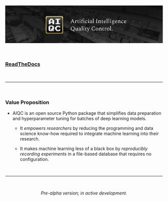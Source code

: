 ![AIQC (wide)](/docs/images/aiqc_logo_banner_controlroom.png)

<br />

### [ReadTheDocs](https://aiqc.readthedocs.io/)

<br />

---

<br />

### Value Proposition

* AIQC is an open source Python package that simplifies data preparation and hyperparameter tuning for batches of deep learning models.

  * It *empowers researchers* by reducing the programming and data science know-how required to integrate machine learning into their research.

  * It makes machine learning less of a black box by *reproducibly recording experiments* in a file-based database that requires no configuration.

<br />

---

<br />

<p align="center"><i>Pre-alpha version; in active development.</i></p>